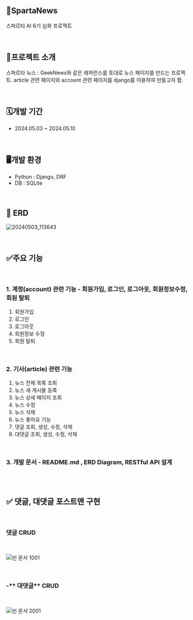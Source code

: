 ## 📰SpartaNews
스파르타 AI 6기 심화 프로젝트

<br/>

## 📝프로젝트 소개
스파르타 뉴스 : 
GeekNews와 같은 레퍼런스를 토대로 뉴스 페이지를 만드는 프로젝트. article 관련 페이지와 account 관련 페이지를 django를 이용하여 만들고자 함.

<br/>

## 🗓️개발 기간
- 2024.05.03 ~ 2024.05.10

<br/>

## 🖥️개발 환경
- Python : Django, DRF
- DB : SQLite

<br/>

## 🚀 ERD
![20240503_113643](https://github.com/1489ehdghks/spartaNews/assets/159985538/93dfdacf-5df4-4497-a6a5-019f1e5ea56b)

<br/>

## ✅주요 기능

<br/>

### 1. 계정(account) 관련 기능 - 회원가입, 로그인, 로그아웃, 회원정보수정, 회원 탈퇴

1. 회원가입
2. 로그인
3. 로그아웃
4. 회원정보 수정
5. 회원 탈퇴

<br/>

### 2. 기사(article) 관련 기능

1. 뉴스 전체 목록 조회
2. 뉴스 새 게시물 등록
3. 뉴스 상세 페이지 조회
4. 뉴스 수정
5. 뉴스 삭제
6. 뉴스 좋아요 기능
7. 댓글 조회, 생성, 수정, 삭제
8. 대댓글 조회, 생성, 수정, 삭제

<br/>

### 3. 개발 문서 - README.md , ERD Diagram, RESTful API 설계

<br/>
<br/>

## ✅ 댓글, 대댓글 포스트맨 구현

<br/>

### 댓글 CRUD

<br/>

![빈 문서 1001](https://github.com/1489ehdghks/spartaNews/assets/159985538/99167eff-1c81-4beb-b92f-bfd1892b5b24)

<br/>

### -** 대댓글** CRUD

<br/>

![빈 문서 2001](https://github.com/1489ehdghks/spartaNews/assets/159985538/59d182a4-291b-4883-ab03-27e5365adf66)


